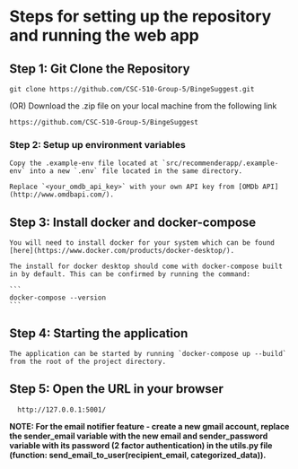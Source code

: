 # Steps for setting up the repository and running the web app

## Step 1: Git Clone the Repository
  
    git clone https://github.com/CSC-510-Group-5/BingeSuggest.git
    
  (OR) Download the .zip file on your local machine from the following link
  
    https://github.com/CSC-510-Group-5/BingeSuggest

### Step 2: Setup up environment variables

    Copy the .example-env file located at `src/recommenderapp/.example-env` into a new `.env` file located in the same directory.

    Replace `<your_omdb_api_key>` with your own API key from [OMDb API](http://www.omdbapi.com/).

## Step 3: Install docker and docker-compose

    You will need to install docker for your system which can be found [here](https://www.docker.com/products/docker-desktop/).

    The install for docker desktop should come with docker-compose built in by default. This can be confirmed by running the command:

    ```
    docker-compose --version
    ```

## Step 4: Starting the application

    The application can be started by running `docker-compose up --build` from the root of the project directory.

## Step 5: Open the URL in your browser 

      http://127.0.0.1:5001/


**NOTE: For the email notifier feature - create a new gmail account, replace the sender_email variable with the new email and sender_password variable with its password (2 factor authentication) in the utils.py file (function: send_email_to_user(recipient_email, categorized_data)).**
